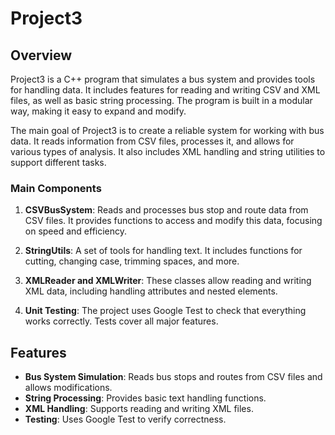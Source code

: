 

# Project3

## Overview

Project3 is a C++ program that simulates a bus system and provides tools for handling data. It includes features for reading and writing CSV and XML files, as well as basic string processing. The program is built in a modular way, making it easy to expand and modify.

The main goal of Project3 is to create a reliable system for working with bus data. It reads information from CSV files, processes it, and allows for various types of analysis. It also includes XML handling and string utilities to support different tasks.

### Main Components

1. **CSVBusSystem**: Reads and processes bus stop and route data from CSV files. It provides functions to access and modify this data, focusing on speed and efficiency.

2. **StringUtils**: A set of tools for handling text. It includes functions for cutting, changing case, trimming spaces, and more.

3. **XMLReader and XMLWriter**: These classes allow reading and writing XML data, including handling attributes and nested elements.

4. **Unit Testing**: The project uses Google Test to check that everything works correctly. Tests cover all major features.

## Features

- **Bus System Simulation**: Reads bus stops and routes from CSV files and allows modifications.
- **String Processing**: Provides basic text handling functions.
- **XML Handling**: Supports reading and writing XML files.
- **Testing**: Uses Google Test to verify correctness.
